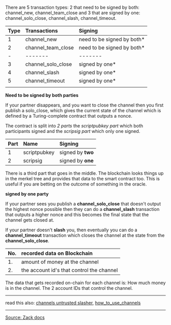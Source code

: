 There are 5 transaction types: 2 that need to be signed by both:
channel_new, channel_team_close and 3 that are signed by one:
channel_solo_close, channel_slash, channel_timeout.

| Type | Transactions       | Signing                    |
|:-----|:-------------------|:---------------------------|
| 1    | channel_new        | need to be signed by both* |
| 2    | channel_team_close | need to be signed by both* |
| -    | -------            | -------                    |
| 3    | channel_solo_close | signed by one*             |
| 4    | channel_slash      | signed by one*             |
| 5    | channel_timeout    | signed by one*             |
|      |                    |                            |


**Need to be signed by both parties**

If your partner disappears, and you want to close the channel then you
first publish a solo_close, which gives the current state of the channel
which is defined by a Turing-complete contract that outputs a nonce.

The contract is split into _2 parts_ the _scriptpubkey part_ which both
participants signed and the _scripsig part_ which only one signed.

| Part | Name         | Signing           |
|:-----|:-------------|:------------------|
| 1    | scriptpubkey | signed by **two** |
| 2    | scripsig     | signed by **one** |

There is a third part that goes in the middle. The blockchain looks
things up in the merkel tree and provides that data to the smart
contract too. This is useful if you are betting on the outcome of
something in the oracle.


**signed by one party**

If your partner sees you publish a **channel_solo_close** that doesn't
output the highest nonce possible then they can do a **channel_slash**
transaction that outputs a higher nonce and this becomes the final state
that the channel gets closed at.

If your partner doesn't **slash** you, then eventually you can do a
**channel_timeout** transaction which closes the channel at the state
from the **channel_solo_close**.

| No. | recorded data on Blockchain               |
|:----|:------------------------------------------|
| 1.  | amount of money at the channel            |
| 2.  | the account id's that control the channel |

The data that gets recorded on-chain for each channel is: How much money
is in the channel. The 2 account IDs that control the channel.

***
read this also: [channels untrusted slasher](channels_untrusted_slasher), [how_to_use_channels](how_to_use_channels)
***
[Source: Zack docs](../../../zack-bitcoin/testnet/blob/master/docs/channels.md)